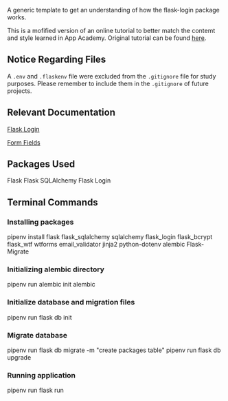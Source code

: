 A generic template to get an understanding of how the flask-login package works.

This is a mofified version of an online tutorial to better match the contemt and style learned in App Academy. Original tutorial can be found [here](https://youtu.be/71EU8gnZqZQ).

## Notice Regarding Files
A `.env` and `.flaskenv` file were excluded from the `.gitignore` file for study purposes. Please remember to include them in the `.gitignore` of future projects.

## Relevant Documentation
[Flask Login](https://flask-login.readthedocs.io/en/latest/)

[Form Fields]()

## Packages Used
Flask
Flask SQLAlchemy
Flask Login

## Terminal Commands
### Installing packages
pipenv install flask flask_sqlalchemy sqlalchemy flask_login flask_bcrypt flask_wtf wtforms email_validator jinja2 python-dotenv alembic Flask-Migrate

### Initializing alembic directory
pipenv run alembic init alembic

### Initialize database and migration files
pipenv run flask db init

### Migrate database
pipenv run flask db migrate -m "create packages table"
pipenv run flask db upgrade

### Running application
pipenv run flask run
